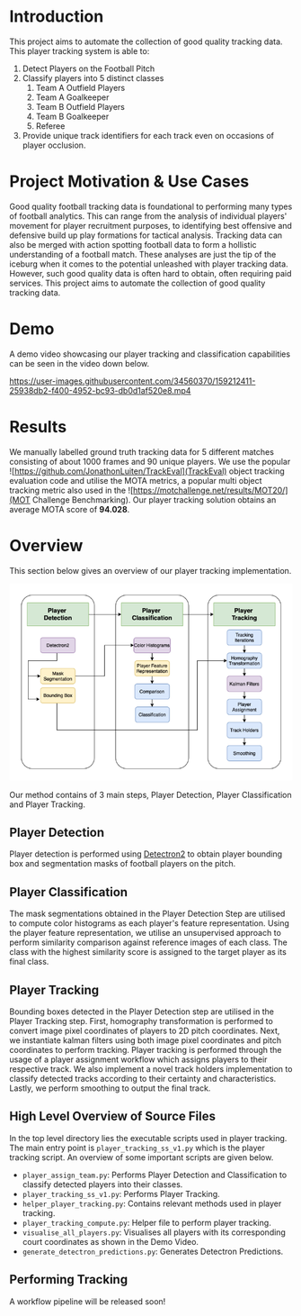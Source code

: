 # Introduction

This project aims to automate the collection of good quality tracking data. This player tracking system is able to:

1. Detect Players on the Football Pitch
2. Classify players into 5 distinct classes
   1. Team A Outfield Players
   2. Team A Goalkeeper
   3. Team B Outfield Players
   4. Team B Goalkeeper
   5. Referee
3. Provide unique track identifiers for each track even on occasions of player occlusion.

# Project Motivation & Use Cases

Good quality football tracking data is foundational to performing many types of football analytics. This can range from the analysis of individual players' movement for player recruitment purposes, to identifying best offensive and defensive build up play formations for tactical analysis. Tracking data can also be merged with action spotting football data to form a hollistic understanding of a football match. These analyses are just the tip of the iceburg when it comes to the potential unleashed with player tracking data. However, such good quality data is often hard to obtain, often requiring paid services. This project aims to automate the collection of good quality tracking data.

# Demo

A demo video showcasing our player tracking and classification capabilities can be seen in the video down below.

https://user-images.githubusercontent.com/34560370/159212411-25938db2-f400-4952-bc93-db0d1af520e8.mp4

# Results

We manually labelled ground truth tracking data for 5 different matches consisting of about 1000 frames and 90 unique players. We use the popular ![https://github.com/JonathonLuiten/TrackEval](TrackEval) object tracking evaluation code and utilise the MOTA metrics, a popular multi object tracking metric also used in the ![https://motchallenge.net/results/MOT20/](MOT Challenge Benchmarking). Our player tracking solution obtains an average MOTA score of **94.028**.

# Overview

This section below gives an overview of our player tracking implementation.

![alt text](./demo/overall-flow-chart.png)

Our method contains of 3 main steps, Player Detection, Player Classification and Player Tracking.

## Player Detection

Player detection is performed using [Detectron2](https://github.com/facebookresearch/detectron2) to obtain player bounding box and segmentation masks of football players on the pitch.

## Player Classification

The mask segmentations obtained in the Player Detection Step are utilised to compute color histograms as each player's feature representation. Using the player feature representation, we utilise an unsupervised approach to perform similarity comparison against reference images of each class. The class with the highest similarity score is assigned to the target player as its final class.

## Player Tracking

Bounding boxes detected in the Player Detection step are utilised in the Player Tracking step. First, homography transformation is performed to convert image pixel coordinates of players to 2D pitch coordinates. Next, we instantiate kalman filters using both image pixel coordinates and pitch coordinates to perform tracking. Player tracking is performed through the usage of a player assignment workflow which assigns players to their respective track. We also implement a novel track holders implementation to classify detected tracks according to their certainty and characteristics. Lastly, we perform smoothing to output the final track.

## High Level Overview of Source Files

In the top level directory lies the executable scripts used in player tracking. The main entry point is `player_tracking_ss_v1.py` which is the player tracking script. An overview of some important scripts are given below.

- `player_assign_team.py`: Performs Player Detection and Classification to classify detected players into their classes.
- `player_tracking_ss_v1.py`: Performs Player Tracking.
- `helper_player_tracking.py`: Contains relevant methods used in player tracking.
- `player_tracking_compute.py`: Helper file to perform player tracking.
- `visualise_all_players.py`: Visualises all players with its corresponding court coordinates as shown in the Demo Video.
- `generate_detectron_predictions.py`: Generates Detectron Predictions.

## Performing Tracking

A workflow pipeline will be released soon!
